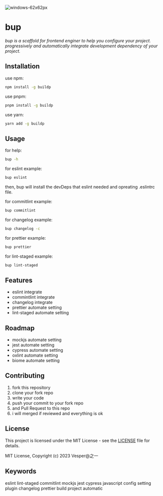 ![windows-62x62px](https://github.com/newObjectccc/bup/assets/42132586/f69c213d-1707-4fd7-922a-f0a38e62b610) 

# bup

_bup is a scaffold for frontend enginer to help you configure your project. progressively and automatically integrate development dependency of your project._

## Installation

use npm:

```bash
npm install -g buildp
```

use pnpm:

```bash
pnpm install -g buildp
```

use yarn:

```bash
yarn add -g buildp
```

## Usage

for help:

```bash
bup -h
```

for eslint example:

```bash
bup eslint
```

then, bup will install the devDeps that eslint needed and opreating .eslintrc file. 

for commitlint example:

```bash
bup commitlint
```

for changelog example:

```bash
bup changelog -c
```

for prettier example:

```bash
bup prettier
```

for lint-staged example:

```bash
bup lint-staged
```

## Features

- eslint integrate
- commintlint integrate
- changelog integrate
- prettier automate setting
- lint-staged automate setting

## Roadmap

- mockjs automate setting
- jest automate setting
- cypress automate setting
- oxlint automate setting
- biome automate setting

## Contributing

1. fork this repository
2. clone your fork repo
3. write your code
4. push your commit to your fork repo
5. and Pull Request to this repo
6. i will merged if reviewed and everything is ok

## License

This project is licensed under the MIT License - see the [LICENSE](LICENSE) file for details.

MIT License, Copyright (c) 2023 Vesper@之一

## Keywords

eslint lint-staged commitlint mockjs jest cypress javascript config setting plugin changelog prettier build project automatic
